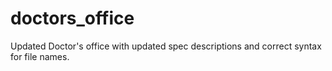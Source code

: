doctors_office
==============
Updated Doctor's office with updated spec descriptions and correct syntax for file names.
